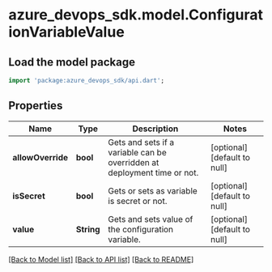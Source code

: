 # azure_devops_sdk.model.ConfigurationVariableValue

## Load the model package
```dart
import 'package:azure_devops_sdk/api.dart';
```

## Properties
Name | Type | Description | Notes
------------ | ------------- | ------------- | -------------
**allowOverride** | **bool** | Gets and sets if a variable can be overridden at deployment time or not. | [optional] [default to null]
**isSecret** | **bool** | Gets or sets as variable is secret or not. | [optional] [default to null]
**value** | **String** | Gets and sets value of the configuration variable. | [optional] [default to null]

[[Back to Model list]](../README.md#documentation-for-models) [[Back to API list]](../README.md#documentation-for-api-endpoints) [[Back to README]](../README.md)


